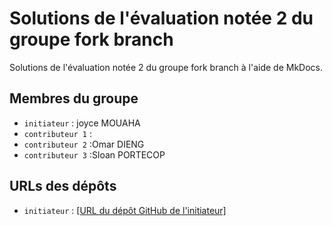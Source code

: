 # Solutions de l'évaluation notée 2 du groupe fork branch

Solutions de l'évaluation notée 2 du groupe fork branch à l'aide de MkDocs.

## Membres du groupe

- `initiateur` : joyce MOUAHA
- `contributeur 1` :
- `contributeur 2` :Omar DIENG
- `contributeur 3` :Sloan PORTECOP

## URLs des dépôts

- `initiateur` : [\[URL du dépôt GitHub de l'initiateur\]](https://github.com/TI204/quotes-docs-fork-branch.git)
